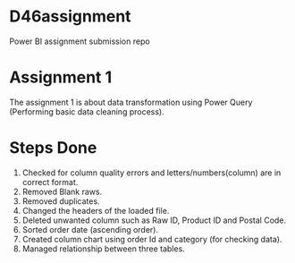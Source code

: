 # D46assignment
Power BI assignment submission repo
# Assignment 1

The assignment 1 is about data transformation using Power Query (Performing basic data cleaning process).

# Steps Done

1. Checked for column quality errors and letters/numbers(column) are in correct format.
2. Removed Blank raws.
3. Removed duplicates.
4. Changed the headers of the loaded file.
5. Deleted unwanted column such as Raw ID, Product ID and Postal Code.
6. Sorted order date (ascending order).
7. Created column chart using order Id and category (for checking data).
8. Managed relationship between three tables.
